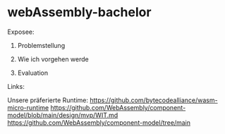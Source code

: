 # webAssembly-bachelor

Exposee:

1. Problemstellung

2. Wie ich vorgehen werde

3. Evaluation

Links:

Unsere präferierte Runtime: 
https://github.com/bytecodealliance/wasm-micro-runtime
https://github.com/WebAssembly/component-model/blob/main/design/mvp/WIT.md
https://github.com/WebAssembly/component-model/tree/main
